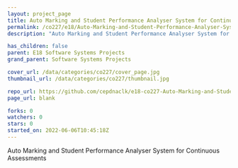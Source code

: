 ```yaml
---
layout: project_page
title: Auto Marking and Student Performance Analyser System for Continuous Assessments Group B
permalink: /co227/e18/Auto-Marking-and-Student-Performance-Analyser-System-for-Continuous-Assessments-Group-B/
description: "Auto Marking and Student Performance Analyser System for Continuous Assessments"

has_children: false
parent: E18 Software Systems Projects
grand_parent: Software Systems Projects

cover_url: /data/categories/co227/cover_page.jpg
thumbnail_url: /data/categories/co227/thumbnail.jpg

repo_url: https://github.com/cepdnaclk/e18-co227-Auto-Marking-and-Student-Performance-Analyser-System-for-Continuous-Assessments-Group-B
page_url: blank

forks: 0
watchers: 0
stars: 0
started_on: 2022-06-06T10:45:18Z
---
```

Auto Marking and Student Performance Analyser System for Continuous Assessments

